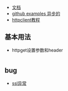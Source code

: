 - [文档](http://hc.apache.org/)   
- [github examples 异步的](https://github.com/apache/httpcomponents-client/blob/5.1.x/httpclient5/src/test/java/org/apache/hc/client5/http/examples/AsyncClientHttpExchange.java)
- [httpclient教程](http://hc.apache.org/httpcomponents-client-4.5.x/current/tutorial/html/index.html) 
## 基本用法
- httpget设置参数和header
```

```
## bug
- [ssl异常](https://blog.csdn.net/qq_38603819/article/details/87205463)
